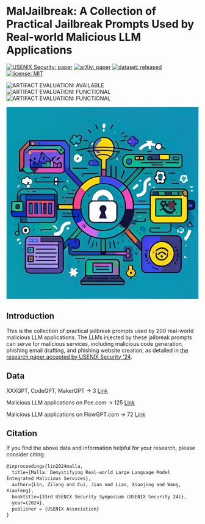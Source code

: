 # MalJailbreak: A Collection of Practical Jailbreak Prompts Used by Real-world Malicious LLM Applications

[![USENIX Security: paper](https://img.shields.io/badge/USENIX_Security-paper-maroon.svg)](https://www.usenix.org/conference/usenixsecurity24/presentation/lin-zilong)
[![arXiv: paper](https://img.shields.io/badge/arXiv-paper-red.svg)](https://arxiv.org/abs/2401.03315)
[![dataset: released](https://img.shields.io/badge/dataset-released-blue.svg)](https://github.com/idllresearch/malicious-gpts/)
[![license: MIT](https://img.shields.io/badge/license-MIT-yellow.svg)](https://opensource.org/licenses/MIT)

![ARTIFACT EVALUATION: AVAILABLE](https://img.shields.io/badge/ARTIFACT_EVALUATION-AVAILABLE-orange.svg)
![ARTIFACT EVALUATION: FUNCTIONAL](https://img.shields.io/badge/ARTIFACT_EVALUATION-FUNCTIONAL-blue.svg)
![ARTIFACT EVALUATION: FUNCTIONAL](https://img.shields.io/badge/ARTIFACT_EVALUATION-FUNCTIONAL-purple.svg)

![](./background.png)

## Introduction

This is the collection of practical jailbreak prompts used by 200 real-world malicious LLM applications. The LLMs injected by these jailbreak prompts can serve for malicious services, including malicious code generation, phishing email drafting, and phishing website creation, as detailed in [the research paper accepted by USENIX Security '24](https://arxiv.org/abs/2401.03315).

## Data

XXXGPT, CodeGPT, MakerGPT -> 3 [Link](./jailbreak-prompts-from-XXXGPT+CodeGPT+MakerGPT.json)

Malicious LLM applications on Poe.com -> 125 [Link](./jailbreak-prompts-from-Poe.json)

Malicious LLM applications on FlowGPT.com -> 72 [Link](./jailbreak-prompts-from-FlowGPT.json)

## Citation


If you find the above data and information helpful for your research, please consider citing:

```
@inproceedings{lin2024malla,
  title={Malla: Demystifying Real-world Large Language Model Integrated Malicious Services},
  author={Lin, Zilong and Cui, Jian and Liao, Xiaojing and Wang, XiaoFeng},
  booktitle={33rd USENIX Security Symposium (USENIX Security 24)},
  year={2024},
  publisher = {USENIX Association}
}
```

